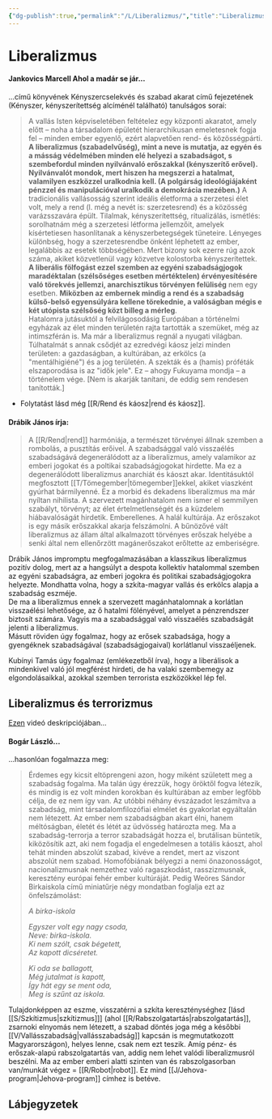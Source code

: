 ```yaml
---
{"dg-publish":true,"permalink":"/L/Liberalizmus/","title":"Liberalizmus","tags":["Englishtexttranslated"],"created":"2023-12-22T10:10","updated":"2023-12-22T10:10"}
---
```



# Liberalizmus

#### Jankovics Marcell Ahol a madár se jár...

...című könyvének Kényszercselekvés és szabad akarat című fejezetének (Kényszer, kényszerítettség alcíménél található) tanulságos sorai:  
> A vallás Isten képviseletében feltételez egy központi akaratot, amely előtt – noha a társadalom épületét hierarchikusan emeletesnek fogja fel – minden ember egyenlő, ezért alapvetően rend- és közösségpárti. **A liberalizmus (szabadelvűség), mint a neve is mutatja, az egyén és a másság védelmében minden elé helyezi a szabadságot, s szembefordul minden nyilvánvaló erőszakkal (kényszerítő erővel). Nyilvánvalót mondok, mert hiszen ha megszerzi a hatalmat, valamilyen eszközzel uralkodnia kell. (A polgárság ideológiájaként pénzzel és manipulációval uralkodik a demokrácia mezében.)** A tradicionális vallásosság szerint ideális életforma a szerzetesi élet volt, mely a rend (l. még a nevét is: szerzetesrend) és a közösség varázsszavára épült. Tilalmak, kényszerítettség, ritualizálás, ismétlés: sorolhatnám még a szerzetesi létforma jellemzőit, amelyek kísértetiesen hasonlítanak a kényszerbetegségek tüneteire. Lényeges különbség, hogy a szerzetesrendbe önként léphetett az ember, legalábbis az esetek többségében. Mert bizony sok ezerre rúg azok száma, akiket közvetlenül vagy közvetve kolostorba kényszerítettek.  
> **A liberális fölfogást ezzel szemben az egyéni szabadságjogok maradéktalan (szélsőséges esetben mértéktelen) érvényesítésére való törekvés jellemzi, anarchisztikus törvényen felüliség** nem egy esetben. **Miközben az embernek mindig a rend és a szabadság külső-belső egyensúlyára kellene törekednie, a valóságban mégis e két utópista szélsőség közt billeg a mérleg**.  
> Hatalomra jutásuktól a felvilágosodásig Európában a történelmi egyházak az élet minden területén rajta tartották a szemüket, még az intimszférán is. Ma már a liberalizmus regnál a nyugati világban. Túlhatalmát s annak csődjét az ezredvégi káosz jelzi minden területen: a gazdaságban, a kultúrában, az erkölcs (a "mentálhigiéné") és a jog területén. A szekták és a (hamis) próféták elszaporodása is az "idők jele". Ez – ahogy Fukuyama mondja – a történelem vége. \[Nem is akarják tanítani, de eddig sem rendesen tanították.\]  
- Folytatást lásd még [[R/Rend és káosz\|rend és káosz]].  


#### Drábik János írja:

> A [[R/Rend\|rend]] harmóniája, a természet törvényei állnak szemben a rombolás, a pusztítás erőivel. A szabadsággal való visszaélés szabadságává degenerálódott az a liberalizmus, amely valamikor az emberi jogokat és a poltikai szabadságjogokat hirdette. Ma ez a degenerálódott liberalizmus anarchiát és káoszt akar. Identitásuktól megfosztott [[T/Tömegember\|tömegember]]ekkel, akiket viaszként gyúrhat bármilyenné. Ez a morbid és dekadens liberalizmus ma már nyíltan nihilista. A szervezett magánhatalom nem ismer el semmilyen szabályt, törvényt; az élet értelmetlenségét és a küzdelem hiábavalóságát hirdetik. Emberellenes. A halál kultúrája. Az erőszakot is egy másik erőszakkal akarja felszámolni. A bűnözővé vált liberalizmus az állam által alkalmazott törvényes erőszak helyébe a senki által nem ellenőrzött magánerőszakot erőltette az emberiségre.  
  

Drábik János impromptu megfogalmazásában a klasszikus liberalizmus pozitív dolog, mert az a hangsúlyt a despota kollektív hatalommal szemben az egyéni szabadságra, az emberi jogokra és politikai szabadságjogokra helyezte. Mondhatta volna, hogy a szkíta-magyar vallás és erkölcs alapja a szabadság eszméje.  
De ma a liberalizmus ennek a szervezett magánhatalomnak a korlátlan visszaélési lehetősége, az ő hatalmi fölényével, amelyet a pénzrendszer biztosít számára. Vagyis ma a szabadsággal való visszaélés szabadságát jelenti a liberalizmus.  
Másutt röviden úgy fogalmaz, hogy az erősek szabadsága, hogy a gyengéknek szabadságával (szabadságjogaival) korlátlanul visszaéljenek.  

Kubínyi Tamás úgy fogalmaz (emlékezetből írva), hogy a liberálisok a mindenkivel való jól megférést hirdeti, de ha valaki szembemegy az elgondolásaikkal, azokkal szemben terrorista eszközökkel lép fel.  

## Liberalizmus és terrorizmus

[Ezen](https://www.youtube.com/watch?v=2zm8ut6rTnU) videó deskripciójában...

#### Bogár László...  

...hasonlóan fogalmazza meg:  
> Érdemes egy kicsit eltöprengeni azon, hogy miként született meg a szabadság fogalma. Ma talán úgy érezzük, hogy öröktől fogva létezik, és mindig is ez volt minden korokban és kultúrában az ember legfőbb célja, de ez nem így van. Az utóbbi néhány évszázadot leszámítva a szabadság, mint társadalomfilozófiai elmélet és gyakorlat egyáltalán nem létezett. Az ember nem szabadságban akart élni, hanem méltóságban, életét és létét az üdvösség határozta meg. Ma a szabadság-terrorja a terror szabadságát hozza el, brutálisan büntetik, kiközösítik azt, aki nem fogadja el engedelmesen a totális káoszt, ahol tehát minden abszolút szabad, kivéve a rendet, mert az viszont abszolút nem szabad. Homofóbiának bélyegzi a nemi önazonosságot, nacionalizmusnak nemzethez való ragaszkodást, rasszizmusnak, keresztény európai fehér ember kultúráját. Pedig Weöres Sándor Birkaiskola című miniatűrje négy mondatban foglalja ezt az önfelszámolást:  
> 
> *A birka-iskola*
> 
> *Egyszer volt egy nagy csoda,  
> Neve: birka-iskola.  
> Ki nem szólt, csak bégetett,  
> Az kapott dicséretet.*  
> 
> *Ki oda se ballagott,  
> Még jutalmat is kapott,  
> Így hát egy se ment oda,  
> Meg is szűnt az iskola.*  



Tulajdonképpen az eszme, visszatérni a szkíta kereszténységhez \[lásd [[S/Szkítizmus\|szkítizmus]]\] (ahol [[R/Rabszolgatartás\|rabszolgatartás]], zsarnoki elnyomás nem létezett, a szabad döntés joga még a későbbi [[V/Vallásszabadság\|vallásszabadság]] kapcsán is megmutatkozott Magyarországon), helyes lenne, csak nem ezt teszik. Amíg pénz- és erőszak-alapú rabszolgatartás van, addig nem lehet valódi liberalizmusról beszélni. Ma az ember emberi alatti szinten van és rabszolgasorban van/munkát végez = [[R/Robot\|robot]]. Ez mind [[J/Jehova-program\|Jehova-program]] címhez is betéve.  

## Lábjegyzetek

[^1]: Lábjegyzet:  
https://www.babelmatrix.org/works/hu/We%C3%B6res_S%C3%A1ndor-1913/A_birka-iskola/en/24313-Sheep_school